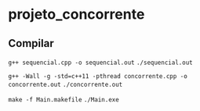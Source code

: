# projeto_concorrente

## Compilar
<code>g++ sequencial.cpp -o sequencial.out</code>
<code>./sequencial.out</code>

<code>g++ -Wall -g -std=c++11 -pthread concorrente.cpp -o concorrente.out</code>
<code>./concorrente.out</code>

<code>make -f Main.makefile</code>
<code>./Main.exe</code>
